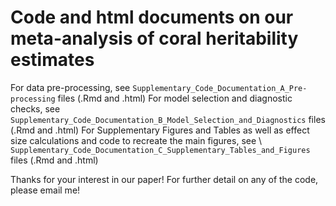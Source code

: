 # Code and html documents on our meta-analysis of coral heritability estimates

For data pre-processing, see `Supplementary_Code_Documentation_A_Pre-processing` files (.Rmd and .html)
For model selection and diagnostic checks, see `Supplementary_Code_Documentation_B_Model_Selection_and_Diagnostics` files (.Rmd and .html)
For Supplementary Figures and Tables as well as effect size calculations and code to recreate the main figures, see \ `Supplementary_Code_Documentation_C_Supplementary_Tables_and_Figures` files (.Rmd and .html)

Thanks for your interest in our paper!
For further detail on any of the code, please email me!

